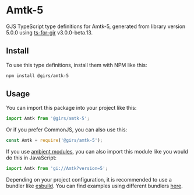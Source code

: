 
# Amtk-5

GJS TypeScript type definitions for Amtk-5, generated from library version 5.0.0 using [ts-for-gir](https://github.com/gjsify/ts-for-gjs) v3.0.0-beta.13.

## Install

To use this type definitions, install them with NPM like this:
```bash
npm install @girs/amtk-5
```

## Usage

You can import this package into your project like this:
```ts
import Amtk from '@girs/amtk-5';
```

Or if you prefer CommonJS, you can also use this:
```ts
const Amtk = require('@girs/amtk-5');
```

If you use [ambient modules](https://github.com/gjsify/ts-for-gir/tree/main/packages/cli#ambient-modules), you can also import this module like you would do this in JavaScript:

```ts
import Amtk from 'gi://Amtk?version=5';
```

Depending on your project configuration, it is recommended to use a bundler like [esbuild](https://esbuild.github.io/). You can find examples using different bundlers [here](https://github.com/gjsify/ts-for-gir/tree/main/examples).